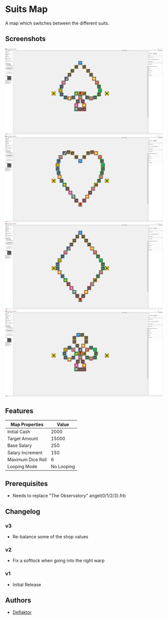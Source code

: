 # Suits Map

A map which switches between the different suits.

## Screenshots

![angel0.frb](angel0.png)
![angel1.frb](angel1.png)
![angel2.frb](angel2.png)
![angel3.frb](angel3.png)

## Features

| Map Properties    | Value      |
| ----------------- | ---------- |
| Initial Cash      | 2000       |
| Target Amount     | 15000      | 
| Base Salary       | 250        | 
| Salary Increment  | 150        | 
| Maximum Dice Roll | 6          | 
| Looping Mode      | No Looping | 

## Prerequisites

- Needs to replace "The Observatory" angel(0/1/2/3).frb

## Changelog

### v3
- Re-balance some of the shop values

### v2
- Fix a softlock when going into the right warp

### v1
- Initial Release

## Authors

- [Deflaktor](https://github.com/Deflaktor)